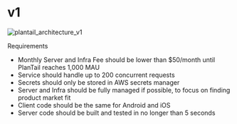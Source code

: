 # v1
![plantail_architecture_v1](https://github.com/Gummybearr/plantail/assets/41829700/c71ad280-fdc1-4661-a775-51748e7d17a6)



Requirements
* Monthly Server and Infra Fee should be lower than $50/month until PlanTail reaches 1,000 MAU
* Service should handle up to 200 concurrent requests
* Secrets should only be stored in AWS secrets manager
* Server and Infra should be fully managed if possible, to focus on finding product market fit
* Client code should be the same for Android and iOS
* Server code should be built and tested in no longer than 5 seconds 
